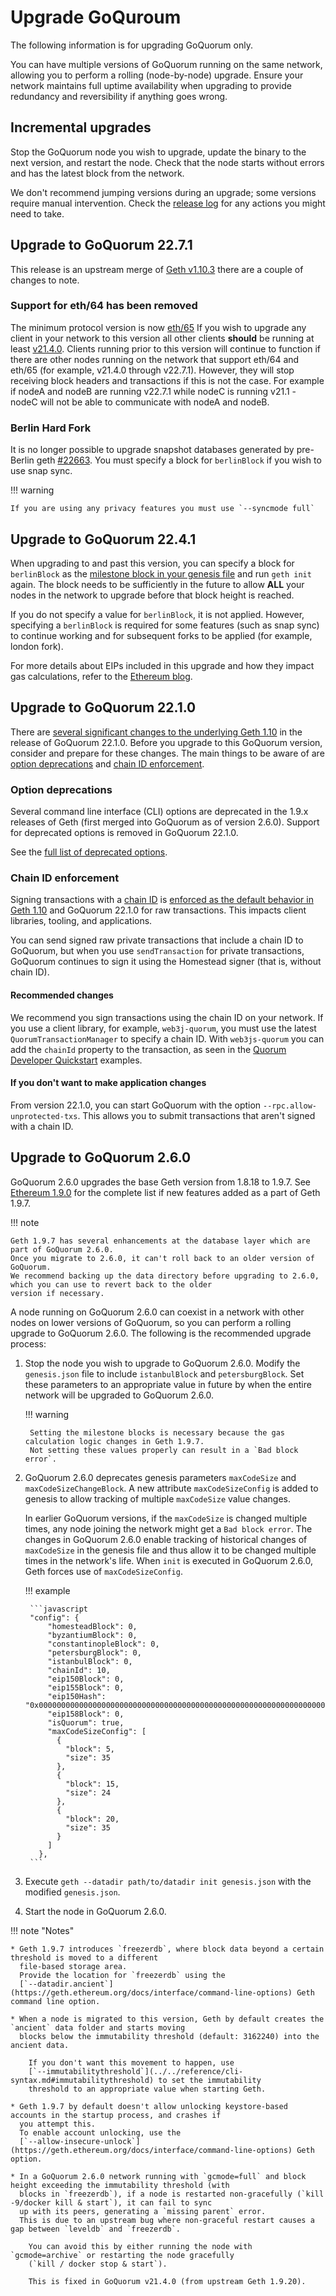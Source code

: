 # Upgrade GoQuroum

The following information is for upgrading GoQuorum only.

You can have multiple versions of GoQuorum running on the same network, allowing you to perform a rolling (node-by-node)
upgrade.
Ensure your network maintains full uptime availability when upgrading to provide redundancy and reversibility if
anything goes wrong.

## Incremental upgrades

Stop the GoQuorum node you wish to upgrade, update the binary to the next version, and restart the node.
Check that the node starts without errors and has the latest block from the network.

We don't recommend jumping versions during an upgrade; some versions require manual intervention.
Check the [release log](https://github.com/ConsenSys/quorum/releases) for any actions you might need to take.

## Upgrade to GoQuorum 22.7.1

This release is an upstream merge of [Geth v1.10.3](https://github.com/ethereum/go-ethereum/releases/tag/v1.10.3) there are a couple of changes to note.

### Support for eth/64 has been removed

The minimum protocol version is now [eth/65](https://github.com/ethereum/go-ethereum/pull/22636)
If you wish to upgrade any client in your network to this version all other clients **should** be running at least [v21.4.0](https://github.com/ConsenSys/quorum/releases/tag/v21.4.0). Clients running prior to this version will continue to function if there are other nodes running on the network that support eth/64 and eth/65 (for example, v21.4.0 through v22.7.1). However, they will stop receiving block headers and transactions if this is not the case. For example if nodeA and nodeB are running v22.7.1 while nodeC is running v21.1 - nodeC will not be able to communicate with nodeA and nodeB.

### Berlin Hard Fork

It is no longer possible to upgrade snapshot databases generated by pre-Berlin geth [#22663](https://github.com/ethereum/go-ethereum/pull/22663).
You must specify a block for `berlinBlock` if you wish to use snap sync.

!!! warning

    If you are using any privacy features you must use `--syncmode full`

## Upgrade to GoQuorum 22.4.1

When upgrading to and past this version, you can specify a block for `berlinBlock` as the [milestone block in your genesis file](../../reference/genesis.md#milestone-blocks) and run `geth init` again. The block needs to be sufficiently in the future to allow **ALL** your nodes in the network to upgrade before that block height is reached.

If you do not specify a value for `berlinBlock`, it is not applied. However, specifying a `berlinBlock` is required for some features (such as snap sync) to continue working and for subsequent forks to be applied (for example, london fork).

For more details about EIPs included in this upgrade and how they impact gas calculations, refer to the [Ethereum blog](https://blog.ethereum.org/2021/03/08/ethereum-berlin-upgrade-announcement/).

## Upgrade to GoQuorum 22.1.0

There are [several significant changes to the underlying Geth 1.10](https://blog.ethereum.org/2021/03/03/geth-v1-10-0/)
in the release of GoQuorum 22.1.0.
Before you upgrade to this GoQuorum version, consider and prepare for these changes.
The main things to be aware of are [option deprecations](#option-deprecations) and [chain ID enforcement](#chain-id-enforcement).

### Option deprecations

Several command line interface (CLI) options are deprecated in the 1.9.x releases of Geth (first merged into GoQuorum as
of version 2.6.0).
Support for deprecated options is removed in GoQuorum 22.1.0.

See the [full list of deprecated options](https://blog.ethereum.org/2021/03/03/geth-v1-10-0/#flag-deprecations).

### Chain ID enforcement

Signing transactions with a [chain ID](https://consensys.net/docs/goquorum/en/stable/concepts/network-and-chain-id/) is
[enforced as the default behavior in Geth 1.10](https://blog.ethereum.org/2021/03/03/geth-v1-10-0/#chainid-enforcement)
and GoQuorum 22.1.0 for raw transactions.
This impacts client libraries, tooling, and applications.

You can send signed raw private transactions that include a chain ID to GoQuorum, but when you use `sendTransaction` for
private transactions, GoQuorum continues to sign it using the Homestead signer (that is, without chain ID).

#### Recommended changes

We recommend you sign transactions using the chain ID on your network.
If you use a client library, for example, `web3j-quorum`, you must use the latest `QuorumTransactionManager` to specify
a chain ID.
With `web3js-quorum` you can add the `chainId` property to the transaction, as seen in the
[Quorum Developer Quickstart](https://consensys.net/docs/goquorum/en/stable/tutorials/quorum-dev-quickstart/getting-started/)
examples.

#### If you don't want to make application changes

From version 22.1.0, you can start GoQuorum with the option `--rpc.allow-unprotected-txs`.
This allows you to submit transactions that aren't signed with a chain ID.

## Upgrade to GoQuorum 2.6.0

GoQuorum 2.6.0 upgrades the base Geth version from 1.8.18 to 1.9.7.
See [Ethereum 1.9.0](https://blog.ethereum.org/2019/07/10/geth-v1-9-0/) for the complete list if new features added as a
part of Geth 1.9.7.

!!! note

    Geth 1.9.7 has several enhancements at the database layer which are part of GoQuorum 2.6.0.
    Once you migrate to 2.6.0, it can't roll back to an older version of GoQuorum.
    We recommend backing up the data directory before upgrading to 2.6.0, which you can use to revert back to the older
    version if necessary.

A node running on GoQuorum 2.6.0 can coexist in a network with other nodes on lower versions of GoQuorum, so you can
perform a rolling upgrade to GoQuorum 2.6.0.
The following is the recommended upgrade process:

1. Stop the node you wish to upgrade to GoQuorum 2.6.0.
    Modify the `genesis.json` file to include `istanbulBlock` and `petersburgBlock`.
    Set these parameters to an appropriate value in future by when the entire network will be upgraded to GoQuorum 2.6.0.

    !!! warning

        Setting the milestone blocks is necessary because the gas calculation logic changes in Geth 1.9.7.
        Not setting these values properly can result in a `Bad block error`.

1. GoQuorum 2.6.0 deprecates genesis parameters `maxCodeSize` and `maxCodeSizeChangeBlock`.
    A new attribute `maxCodeSizeConfig` is added to genesis to allow tracking of multiple `maxCodeSize` value changes.

    In earlier GoQuorum versions, if the `maxCodeSize` is changed multiple times, any node joining the network might get
    a `Bad block error`.
    The changes in GoQuorum 2.6.0 enable tracking of historical changes of `maxCodeSize` in the genesis file and thus
    allow it to be changed multiple times in the network's life.
    When `init` is executed in GoQuorum 2.6.0, Geth forces use of `maxCodeSizeConfig`.

    !!! example

        ```javascript
        "config": {
            "homesteadBlock": 0,
            "byzantiumBlock": 0,
            "constantinopleBlock": 0,
            "petersburgBlock": 0,
            "istanbulBlock": 0,
            "chainId": 10,
            "eip150Block": 0,
            "eip155Block": 0,
            "eip150Hash": "0x0000000000000000000000000000000000000000000000000000000000000000",
            "eip158Block": 0,
            "isQuorum": true,
            "maxCodeSizeConfig": [
              {
                "block": 5,
                "size": 35
              },
              {
                "block": 15,
                "size": 24
              },
              {
                "block": 20,
                "size": 35
              }
            ]
          },
        ```

1. Execute `geth --datadir path/to/datadir init genesis.json` with the modified `genesis.json`.

1. Start the node in GoQuorum 2.6.0.

!!! note "Notes"

    * Geth 1.9.7 introduces `freezerdb`, where block data beyond a certain threshold is moved to a different
      file-based storage area.
      Provide the location for `freezerdb` using the
      [`--datadir.ancient`](https://geth.ethereum.org/docs/interface/command-line-options) Geth command line option.

    * When a node is migrated to this version, Geth by default creates the `ancient` data folder and starts moving
      blocks below the immutability threshold (default: 3162240) into the ancient data.

        If you don't want this movement to happen, use
        [`--immutabilitythreshold`](../../reference/cli-syntax.md#immutabilitythreshold) to set the immutability
        threshold to an appropriate value when starting Geth.

    * Geth 1.9.7 by default doesn't allow unlocking keystore-based accounts in the startup process, and crashes if
      you attempt this.
      To enable account unlocking, use the
      [`--allow-insecure-unlock`](https://geth.ethereum.org/docs/interface/command-line-options) Geth option.

    * In a GoQuorum 2.6.0 network running with `gcmode=full` and block height exceeding the immutability threshold (with
      blocks in `freezerdb`), if a node is restarted non-gracefully (`kill -9/docker kill & start`), it can fail to sync
      up with its peers, generating a `missing parent` error.
      This is due to an upstream bug where non-graceful restart causes a gap between `leveldb` and `freezerdb`.

        You can avoid this by either running the node with `gcmode=archive` or restarting the node gracefully
        (`kill / docker stop & start`).

        This is fixed in GoQuorum v21.4.0 (from upstream Geth 1.9.20).
